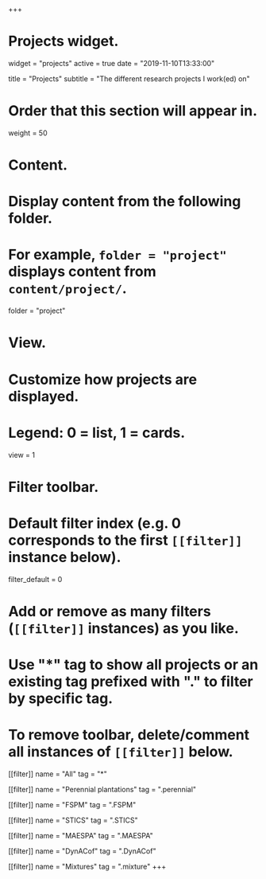 +++
# Projects widget.
widget = "projects"
active = true
date = "2019-11-10T13:33:00"

title = "Projects"
subtitle = "The different research projects I work(ed) on"

# Order that this section will appear in.
weight = 50

# Content.
# Display content from the following folder.
# For example, `folder = "project"` displays content from `content/project/`.
folder = "project"

# View.
# Customize how projects are displayed.
# Legend: 0 = list, 1 = cards.
view = 1

# Filter toolbar.

# Default filter index (e.g. 0 corresponds to the first `[[filter]]` instance below).
filter_default = 0

# Add or remove as many filters (`[[filter]]` instances) as you like.
# Use "*" tag to show all projects or an existing tag prefixed with "." to filter by specific tag.
# To remove toolbar, delete/comment all instances of `[[filter]]` below.
[[filter]]
  name = "All"
  tag = "*"

  [[filter]]
    name = "Perennial plantations"
    tag = ".perennial"

  [[filter]]
    name = "FSPM"
    tag = ".FSPM"

  [[filter]]
    name = "STICS"
    tag = ".STICS"

  [[filter]]
    name = "MAESPA"
    tag = ".MAESPA"

  [[filter]]
    name = "DynACof"
    tag = ".DynACof"
    
  [[filter]]
    name = "Mixtures"
    tag = ".mixture"
+++
